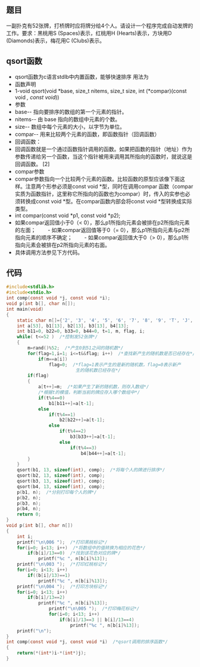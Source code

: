 ## 题目
一副扑克有52张牌，打桥牌时应将牌分给4个人。请设计一个程序完成自动发牌的工作。要求：黑桃用S (Spaces)表示，红桃用H (Hearts)表示，方块用D (Diamonds)表示，梅花用C (Clubs)表示。

## qsort函数
- qsort函数为c语言stdlb中内置函数，能够快速排序 用法为
- 函数声明
- 1-void qsort(void *base, size_t nitems, size_t size, int (*compar)(const void *, const void*))
- 参数
- base-- 指向要排序的数组的第一个元素的指针。
- nitems-- 由 base 指向的数组中元素的个数。
- size-- 数组中每个元素的大小，以字节为单位。
- compar-- 用来比较两个元素的函数，即函数指针（回调函数）
- 回调函数：
- 回调函数就是一个通过函数指针调用的函数。如果把函数的指针（地址）作为参数传递给另一个函数，当这个指针被用来调用其所指向的函数时，就说这是回调函数。 [2] 
- compar参数
- compar参数指向一个比较两个元素的函数。比较函数的原型应该像下面这样。注意两个形参必须是const void *型，同时在调用compar 函数（compar实质为函数指针，这里称它所指向的函数也为compar）时，传入的实参也必须转换成const void *型。在compar函数内部会将const void *型转换成实际类型。
- int compar(const void *p1, const void *p2);
- 如果compar返回值小于0（< 0），那么p1所指向元素会被排在p2所指向元素的左面；
　　- 如果compar返回值等于0（= 0），那么p1所指向元素与p2所指向元素的顺序不确定；
　　- 如果compar返回值大于0（> 0），那么p1所指向元素会被排在p2所指向元素的右面。
- 具体调用方法参见下方代码。

## 代码
~~~ c
#include<stdlib.h>
#include<stdio.h>
int comp(const void *j, const void *i);
void p(int b[], char n[]);
int main(void)
{
    static char n[]={'2', '3', '4', '5', '6', '7', '8', '9', 'T', 'J', 'Q', 'K', 'A'};
    int a[53], b1[13], b2[13], b3[13], b4[13];
    int b11=0, b22=0, b33=0, b44=0, t=1, m, flag, i;
    while( t<=52 )  /*控制发52张牌*/
    {
        m=rand()%52;  /*产生0到51之间的随机数*/
        for(flag=1,i=1; i<=t&&flag; i++)  /*查找新产生的随机数是否已经存在*/
            if(m==a[i])
                flag=0;  /*flag=1表示产生的是新的随机数，flag=0表示新产
                          生的随机数已经存在*/
        if(flag)
        {
            a[t++]=m;  /*如果产生了新的随机数，则存入数组*/
            /*根据t的模值，判断当前的牌应存入哪个数组中*/
            if(t%4==0)
                b1[b11++]=a[t-1];
            else
                if(t%4==1)
                    b2[b22++]=a[t-1];
                else
                    if(t%4==2)
                        b3[b33++]=a[t-1];
                    else
                        if(t%4==3)
                            b4[b44++]=a[t-1];
        }
    }
    qsort(b1, 13, sizeof(int), comp);  /*将每个人的牌进行排序*/
    qsort(b2, 13, sizeof(int), comp);
    qsort(b3, 13, sizeof(int), comp);
    qsort(b4, 13, sizeof(int), comp);
    p(b1, n);  /*分别打印每个人的牌*/
    p(b2, n);
    p(b3, n);
    p(b4, n);
    return 0;
}
void p(int b[], char n[])
{
    int i;
    printf("\n\006 ");  /*打印黑桃标记*/
    for(i=0; i<13; i++)  /*将数组中的值转换为相应的花色*/
        if(b[i]/13==0)  /*找到该花色对应的牌*/
            printf("%c ", n[b[i]%13]);
    printf("\n\003 ");  /*打印红桃标记*/
    for(i=0; i<13; i++)
        if((b[i]/13)==1)
            printf("%c ", n[b[i]%13]);
    printf("\n\004 ");  /*打印方块标记*/
    for(i=0; i<13; i++)
        if(b[i]/13==2)
            printf("%c ", n[b[i]%13]);
                printf("\n\005 ");  /*打印梅花标记*/
                for(i=0; i<13; i++)
                    if(b[i]/13==3 || b[i]/13==4)
                        printf("%c ", n[b[i]%13]);
    printf("\n");
}
int comp(const void *j, const void *i)  /*qsort调用的排序函数*/
{
    return(*(int*)i-*(int*)j);
}
~~~
